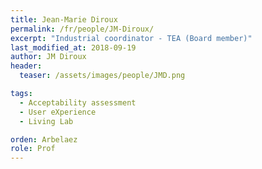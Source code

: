 ```yaml
---
title: Jean-Marie Diroux
permalink: /fr/people/JM-Diroux/
excerpt: "Industrial coordinator - TEA (Board member)"
last_modified_at: 2018-09-19
author: JM Diroux
header:
  teaser: /assets/images/people/JMD.png

tags:
  - Acceptability assessment
  - User eXperience
  - Living Lab

orden: Arbelaez
role: Prof
---
```


